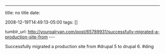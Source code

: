 ---
title: no title
date:

 2008-12-19T14:49:13-05:00 
tags:  []

tumblr_url:
http://yourpalryan.com/post/65789931/successfully-migrated-a-production-site-from
\-\--

Successfully migrated a production site from \#drupal 5 to drupal 6.
\#ding
